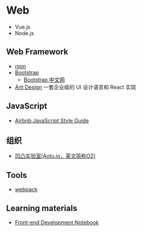 # Web
- Vue.js
- Node.js

## Web Framework
- [npm](https://docs.npmjs.com/)
- [Bootstrap](https://getbootstrap.com/)
    - [Bootstrap 中文网](http://www.bootcss.com/)
- [Ant Design](https://github.com/ant-design/ant-design) 一套企业级的 UI 设计语言和 React 实现

## JavaScript
- [Airbnb JavaScript Style Guide](https://github.com/airbnb/javascript)

## 组织
- [凹凸实验室(Aotu.io，英文简称O2)](https://aotu.io/index.html)

## Tools
- [webpack](https://webpack.js.org/)

## Learning materials
- [Front-end Development Notebook](https://github.com/li-xinyang/FE_Note)

